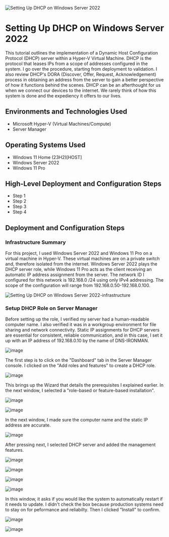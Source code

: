 ![Setting Up DHCP on Windows Server 2022](https://github.com/jonathansantacruz3/Setting-Up-DHCP-on-Windows-Server-2022/assets/151465848/0172c924-7185-4008-825a-ff01e0aed0b8)


<h1>Setting Up DHCP on Windows Server 2022</h1>
This tutorial outlines the implementation of a Dynamic Host Configuration Protocol (DHCP) server within a Hyper-V Virtual Machine. DHCP is the protocol that leases IPs from a scope of addresses configured in the system. I go over the procedure, starting from deployment to validation. I also review DHCP's DORA (Discover, Offer, Request, Acknowledgement) process in obtaining an address from the server to gain a better perspective of how it functions behind the scenes. DHCP can be an afterthought for us when we connect our devices to the internet. We rarely think of how this system is done and the expediency it offers to our lives. <br />

<h2>Environments and Technologies Used</h2>

- Microsoft Hyper-V (Virtual Machines/Compute)
- Server Manager


<h2>Operating Systems Used </h2>

- Windows 11 Home (23H2)[HOST]
- Windows Server 2022
- Windows 11 Pro 


<h2>High-Level Deployment and Configuration Steps</h2>

- Step 1
- Step 2
- Step 3
- Step 4

<h2>Deployment and Configuration Steps</h2>

<h3>Infrastructure Summary</h3>

For this project, I used Windows Server 2022 and Windows 11 Pro on a virtual machine in Hyper-V. These virtual machines are on a private switch and, therefore isolated from the internet. Windows Server 2022 plays the DHCP server role, while Windows 11 Pro acts as the client receiving an automatic IP address assignment from the server.  The network ID I configured for this network is 192.168.0 /24 using only IPv4 addressing. The scope of the configuration will range from 192.168.0.50-192.168.0.100. 

![Setting Up DHCP on Windows Server 2022-infrastructure](https://github.com/jonathansantacruz3/Setting-Up-DHCP-on-Windows-Server-2022/assets/151465848/d6c8d872-a3e0-4818-805c-0c01ea273975)

<h3>Setup DHCP Role on Server Manager</h3>

Before setting up the role, I verified my server had a human-readable computer name. I also verified it was in a workgroup environment for file sharing and network connectivity.  Static IP assignments for DHCP servers are essential for consistent, reliable communication, and in this case, I set it up with an IP address of 192.168.0.10 by the name of DNS-IRONMAN. 

![image](https://github.com/jonathansantacruz3/Setting-Up-DHCP-on-Windows-Server-2022/assets/151465848/2e90b574-e196-4ac5-a453-783e47b7b22e)


The first step is to click on the "Dashboard" tab in the Server Manager console. I clicked on the "Add roles and features" to create a DHCP role. 

![image](https://github.com/jonathansantacruz3/Setting-Up-DHCP-on-Windows-Server-2022/assets/151465848/cda71bc2-23c5-4cb0-9394-acbcc19f28ed)

This brings up the Wizard that details the prerequisites I explained earlier. In the next window, I selected a "role-based or feature-based installation".

![image](https://github.com/jonathansantacruz3/Setting-Up-DHCP-on-Windows-Server-2022/assets/151465848/358135f5-77f3-4eba-91da-362b7f0cd30e)


![image](https://github.com/jonathansantacruz3/Setting-Up-DHCP-on-Windows-Server-2022/assets/151465848/165a0aca-5585-4e97-bf24-e4cb985220e3)

In the next window, I made sure the computer name and the static IP address are accurate.

![image](https://github.com/jonathansantacruz3/Setting-Up-DHCP-on-Windows-Server-2022/assets/151465848/aa5e0b30-1682-41c9-8b70-62d4189d399a)

After pressing next, I selected DHCP server and added the management features.

![image](https://github.com/jonathansantacruz3/Setting-Up-DHCP-on-Windows-Server-2022/assets/151465848/56c88e74-9be6-45f6-aa65-1fc9806a467a)

![image](https://github.com/jonathansantacruz3/Setting-Up-DHCP-on-Windows-Server-2022/assets/151465848/0345db2d-5c4d-4584-86e9-59a7999d48e8)

![image](https://github.com/jonathansantacruz3/Setting-Up-DHCP-on-Windows-Server-2022/assets/151465848/2bb1df80-4f36-45b5-949e-fdccda67932c)

![image](https://github.com/jonathansantacruz3/Setting-Up-DHCP-on-Windows-Server-2022/assets/151465848/aafb855a-1ec0-4be2-9b05-ba0985a6fc45)

In this window, it asks if you would like the system to automatically restart if it needs to update. I didn't check the box because production systems need to stay on for peformance and reliabilty. Then I clicked "Install" to confirm.

![image](https://github.com/jonathansantacruz3/Setting-Up-DHCP-on-Windows-Server-2022/assets/151465848/69a1f074-4745-4eda-8494-dcf17d281862)

![image](https://github.com/jonathansantacruz3/Setting-Up-DHCP-on-Windows-Server-2022/assets/151465848/999c4e9c-6dfd-450a-8329-c901cf6f3b09)




